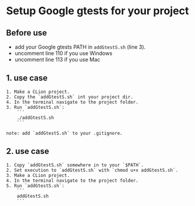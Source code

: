 # Setup Google gtests for your project

## Before use

- add your Google gtests PATH in `addGtestS.sh` (line 3).
- uncomment line 110 if you use Windows
- uncomment line 113 if you use Mac

## 1. use case

	1. Make a CLion project.
	2. Copy the `addGtestS.sh` int your project dir.
	4. In the terminal navigate to the project folder.
	3. Run `addGtestS.sh`:
		```
		./addGtestS.sh
		```

	note: add `addGtestS.sh` to your .gitignore.

## 2. use case

	1. Copy `addGtestS.sh` somewhere in to your `$PATH`.
	2. Set execution to `addGtestS.sh` with `chmod u+x addGtestS.sh`.
	3. Make a CLion project.
	4. In the terminal navigate to the project folder.
	5. Run `addGtestS.sh`:
		```
		addGtestS.sh
		```
